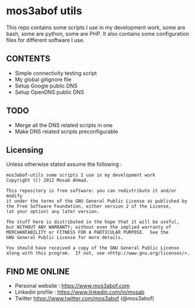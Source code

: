 # mos3abof utils

This repo contains some scripts I use in my development work, some are bash, 
some are python, some are PHP. It also contains some configuration files for
different software I use.

## CONTENTS

* Simple connectivity testing script
* My global gitignore file
* Setup Google public DNS
* Setup OpenDNS public DNS


## TODO

* Merge all the DNS related scripts in one 
* Make DNS related scripts preconfigurable


## Licensing

Unless otherwise stated assume the following :

	mos3abof-utils some scripts I use in my development work
	Copyright (C) 2012 Mosab Ahmad.

	This repository is free software: you can redistribute it and/or modify
	it under the terms of the GNU General Public License as published by
	the Free Software Foundation, either version 2 of the License, 
	(at your option) any later version.

	The stuff here is distributed in the hope that it will be useful,
	but WITHOUT ANY WARRANTY; without even the implied warranty of
	MERCHANTABILITY or FITNESS FOR A PARTICULAR PURPOSE.  See the
	GNU General Public License for more details.

	You should have received a copy of the GNU General Public License
	along with this program.  If not, see <http://www.gnu.org/licenses/>.


## FIND ME ONLINE

* Personal website : https://www.mos3abof.com
* Linkedin profile : https://www.linkedin.com/in/mosab
* Twitter https://www.twitter.com/mos3abof (@mos3abof)

